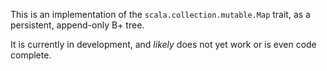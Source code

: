 This is an implementation of the `scala.collection.mutable.Map` trait, as a persistent, append-only B+ tree.

It is currently in development, and *likely* does not yet work or is even code complete.